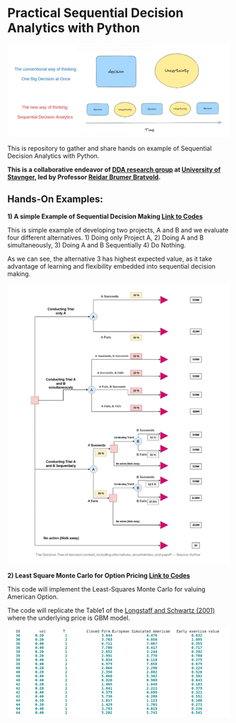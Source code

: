 # Practical Sequential Decision Analytics with Python


![Cover Image](img/sda.png)

This is repository to gather and share hands on example of  Sequential Decision Analytics with Python. 

**This is a collaborative endeavor of [DDA research group](https://bratvoldlab.github.io/website/) at [University of Stavnger](https://www.uis.no/en), led by Professor [Reidar Brumer Bratvold](https://www.uis.no/nb/profile/reidar-brumer-bratvold).**

## Hands-On Examples:

**1) A simple Example of Sequential Decision Making [Link to Codes](https://colab.research.google.com/drive/1ZQhff_7Qo4rSqvIZOYhZzkZBu_x21rQt?usp=sharing)**

This is simple example of developing two projects, A and B and we evaluate four different alternatives. 1) Doing only Project A, 2) Doing A and B simultaneously, 3) Doing A and B Sequentially 4) Do Nothing.

As we can see, the alternative 3 has highest expected value, as it take advantage of learning and flexibility embedded into sequential decision making.

![Cover Image](img/dt.png)

**2) Least Square Monte Carlo for Option Pricing [Link to Codes](https://colab.research.google.com/drive/16u-W2rwk_kYl3uqce5N67x08W3kPiKQF?usp=sharing)**

This code will implement the Least-Squares Monte Carlo for valuing American Option. 

The code will replicate the Table1 of the [Longstaff and Schwartz (2001)](https://people.math.ethz.ch/~hjfurrer/teaching/LongstaffSchwartzAmericanOptionsLeastSquareMonteCarlo.pdf) where the underlying price is GBM model.

![Cover Image](img/lsmresults.png)
